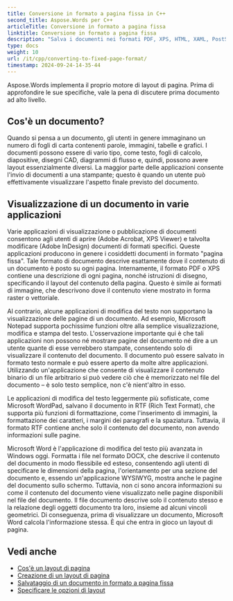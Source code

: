```yaml
---
title: Conversione in formato a pagina fissa in C++
second_title: Aspose.Words per C++
articleTitle: Conversione in formato a pagina fissa
linktitle: Conversione in formato a pagina fissa
description: "Salva i documenti nei formati PDF, XPS, HTML, XAML, PostScript e PCL."
type: docs
weight: 10
url: /it/cpp/converting-to-fixed-page-format/
timestamp: 2024-09-24-14-35-44
---
```


Aspose.Words implementa il proprio motore di layout di pagina. Prima di approfondire le sue specifiche, vale la pena di discutere prima documento ad alto livello.

## Cos'è un documento?

Quando si pensa a un documento, gli utenti in genere immaginano un numero di fogli di carta contenenti parole, immagini, tabelle e grafici. I documenti possono essere di vario tipo, come testo, fogli di calcolo, diapositive, disegni CAD, diagrammi di flusso e, quindi, possono avere layout essenzialmente diversi. La maggior parte delle applicazioni consente l'invio di documenti a una stampante; questo è quando un utente può effettivamente visualizzare l'aspetto finale previsto del documento.

## Visualizzazione di un documento in varie applicazioni

Varie applicazioni di visualizzazione o pubblicazione di documenti consentono agli utenti di aprire (Adobe Acrobat, XPS Viewer) e talvolta modificare (Adobe InDesign) documenti di formati specifici. Queste applicazioni producono in genere i cosiddetti documenti in formato "pagina fissa". Tale formato di documento descrive esattamente dove il contenuto di un documento è posto su ogni pagina. Internamente, il formato PDF o XPS contiene una descrizione di ogni pagina, nonché istruzioni di disegno, specificando il layout del contenuto della pagina. Questo è simile ai formati di immagine, che descrivono dove il contenuto viene mostrato in forma raster o vettoriale.

Al contrario, alcune applicazioni di modifica del testo non supportano la visualizzazione delle pagine di un documento. Ad esempio, Microsoft Notepad supporta pochissime funzioni oltre alla semplice visualizzazione, modifica e stampa del testo. L'osservazione importante qui è che tali applicazioni non possono né mostrare pagine del documento né dire a un utente quante di esse verrebbero stampate, consentendo solo di visualizzare il contenuto del documento. Il documento può essere salvato in formato testo normale e può essere aperto da molte altre applicazioni. Utilizzando un'applicazione che consente di visualizzare il contenuto binario di un file arbitrario si può vedere ciò che è memorizzato nel file del documento – è solo testo semplice, non c'è nient'altro in esso.

Le applicazioni di modifica del testo leggermente più sofisticate, come Microsoft WordPad, salvano il documento in RTF (Rich Text Format), che supporta più funzioni di formattazione, come l'inserimento di immagini, la formattazione dei caratteri, i margini dei paragrafi e la spaziatura. Tuttavia, il formato RTF contiene anche solo il contenuto del documento, non avendo informazioni sulle pagine.

Microsoft Word è l'applicazione di modifica del testo più avanzata in Windows oggi. Formatta i file nel formato DOCX, che descrive il contenuto del documento in modo flessibile ed esteso, consentendo agli utenti di specificare le dimensioni della pagina, l'orientamento per una sezione del documento e, essendo un'applicazione WYSIWYG, mostra anche le pagine del documento sullo schermo. Tuttavia, non ci sono ancora informazioni su come il contenuto del documento viene visualizzato nelle pagine disponibili nel file del documento. Il file documento descrive solo il contenuto stesso e la relazione degli oggetti documento tra loro, insieme ad alcuni vincoli geometrici. Di conseguenza, prima di visualizzare un documento, Microsoft Word calcola l'informazione stessa. È qui che entra in gioco un layout di pagina.

## Vedi anche

* [Cos'è un layout di pagina](/words/cpp/what-is-a-page-layout/)
* [Creazione di un layout di pagina](/words/cpp/creating-a-page-layout/)
* [Salvataggio di un documento in formato a pagina fissa](/words/cpp/saving-a-document-to-fixed-page-format/)
* [Specificare le opzioni di layout](/words/cpp/specify-layout-options/)
